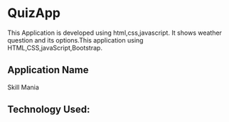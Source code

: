 # QuizApp
This Application is developed using html,css,javascript. It shows weather question and its options.This application using HTML,CSS,javaScript,Bootstrap.

## Application Name
Skill Mania

## Technology Used:

